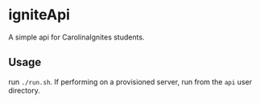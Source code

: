 igniteApi
===

A simple api for CarolinaIgnites students.

## Usage

run `./run.sh`. If performing on a provisioned server, run from the `api` user directory.
